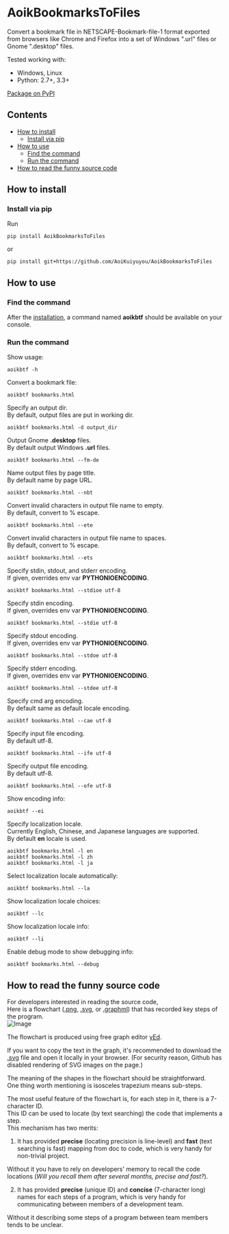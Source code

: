 # AoikBookmarksToFiles
Convert a bookmark file in NETSCAPE-Bookmark-file-1 format exported from browsers like Chrome and Firefox into a set of Windows ".url" files or Gnome ".desktop" files.

Tested working with:
- Windows, Linux
- Python: 2.7+, 3.3+

[Package on PyPI](https://pypi.python.org/pypi/AoikBookmarksToFiles)

## Contents
- [How to install](#how-to-install)
  - [Install via pip](#install-via-pip)
- [How to use](#how-to-use)
  - [Find the command](#find-the-command)
  - [Run the command](#run-the-command)
- [How to read the funny source code](#how-to-read-the-funny-source-code)

## How to install

### Install via pip
Run
```
pip install AoikBookmarksToFiles
```
or
```
pip install git+https://github.com/AoiKuiyuyou/AoikBookmarksToFiles
```

## How to use
### Find the command
After the [installation](#how-to-install), a command named **aoikbtf** should be available on your console.

### Run the command
Show usage: 
```
aoikbtf -h
```

Convert a bookmark file:
```
aoikbtf bookmarks.html
```

Specify an output dir.  
By default, output files are put in working dir.
```
aoikbtf bookmarks.html -d output_dir
```

Output Gnome **.desktop** files.  
By default output Windows **.url** files.
```
aoikbtf bookmarks.html --fm-de
```

Name output files by page title.  
By default name by page URL.
```
aoikbtf bookmarks.html --nbt
```

Convert invalid characters in output file name to empty.  
By default, convert to % escape.
```
aoikbtf bookmarks.html --ete
```

Convert invalid characters in output file name to spaces.  
By default, convert to % escape.
```
aoikbtf bookmarks.html --ets
```

Specify stdin, stdout, and stderr encoding.  
If given, overrides env var **PYTHONIOENCODING**.
```
aoikbtf bookmarks.html --stdioe utf-8
```

Specify stdin encoding.  
If given, overrides env var **PYTHONIOENCODING**.
```
aoikbtf bookmarks.html --stdie utf-8
```

Specify stdout encoding.  
If given, overrides env var **PYTHONIOENCODING**.
```
aoikbtf bookmarks.html --stdoe utf-8
```

Specify stderr encoding.  
If given, overrides env var **PYTHONIOENCODING**.
```
aoikbtf bookmarks.html --stdee utf-8
```

Specify cmd arg encoding.  
By default same as default locale encoding.
```
aoikbtf bookmarks.html --cae utf-8
```

Specify input file encoding.  
By default utf-8.
```
aoikbtf bookmarks.html --ife utf-8
```

Specify output file encoding.  
By default utf-8.
```
aoikbtf bookmarks.html --ofe utf-8
```

Show encoding info:
```
aoikbtf --ei
```

Specify localization locale.  
Currently English, Chinese, and Japanese languages are supported.  
By default **en** locale is used.
```
aoikbtf bookmarks.html -l en
aoikbtf bookmarks.html -l zh
aoikbtf bookmarks.html -l ja
```

Select localization locale automatically:
```
aoikbtf bookmarks.html --la
```

Show localization locale choices:
```
aoikbtf --lc
```

Show localization locale info:
```
aoikbtf --li
```

Enable debug mode to show debugging info:
```
aoikbtf bookmarks.html --debug
```

## How to read the funny source code
For developers interested in reading the source code,  
Here is a flowchart ([.png](/doc/dev/main.png?raw=true), [.svg](/doc/dev/main.svg?raw=true), or [.graphml](/doc/dev/main.graphml?raw=true)) that has recorded key steps of the program.  
![Image](/doc/dev/main.png?raw=true)

The flowchart is produced using free graph editor [yEd](http://www.yworks.com/en/products_yed_download.html).

If you want to copy the text in the graph, it's recommended to download the [.svg](/doc/dev/main.svg?raw=true) file and open it locally in your browser. (For security reason, Github has disabled rendering of SVG images on the page.)

The meaning of the shapes in the flowchart should be straightforward.  
One thing worth mentioning is isosceles trapezium means sub-steps.

The most useful feature of the flowchart is, for each step in it,
there is a 7-character ID.  
This ID can be used to locate (by text searching) the code that implements a step.  
This mechanism has two merits:

1. It has provided **precise** (locating precision is line-level)
  and **fast** (text searching is fast) mapping from doc to code, which is
  very handy for non-trivial project.

  Without it you have to rely on developers' memory to recall the code locations (*Will you recall them after several months, precise and fast?*).

2. It has provided **precise** (unique ID) and **concise** (7-character long) names
  for each steps of a program, which is very handy for communicating between
  members of a development team.

  Without it describing some steps of a program between team members tends to be unclear.
